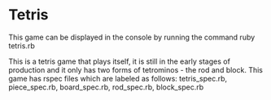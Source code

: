 # Tetris

This game can be displayed in the console by running the command ruby tetris.rb

This is a tetris game that plays itself, it is still in the early stages of production and it only has two forms of tetrominos - the rod and block. This game has rspec files which are labeled as follows: tetris_spec.rb, piece_spec.rb, board_spec.rb, rod_spec.rb, block_spec.rb
